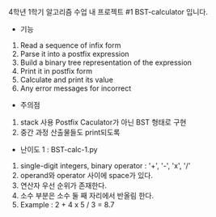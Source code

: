 4학년 1학기 알고리즘 수업 내 프로젝트 #1 BST-calculator 입니다.

- 기능

1. Read a sequence of infix form
2. Parse it into a postfix expression
3. Build a binary tree representation of the expression
4. Print it in postfix form
5. Calculate and print its value
6. Any error messages for incorrect

- 주의점

1. stack 사용 Postfix Caculator가 아닌 BST 형태로 구현
2. 중간 과정 산출물들도 print되도록

- 난이도 1 : BST-calc-1.py

1. single-digit integers, binary operator : '+', '-', 'x', '/'
2. operand와 operator 사이에 space가 있다.
3. 연산자 우선 순위가 존재한다.
4. 소수 부분은 소수 둘 째 자리에서 반올림 한다.
5. Example : 2 + 4 x 5 / 3 = 8.7
